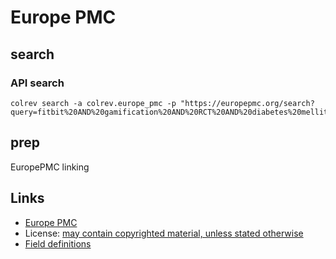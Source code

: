 # Europe PMC

## search

### API search

```
colrev search -a colrev.europe_pmc -p "https://europepmc.org/search?query=fitbit%20AND%20gamification%20AND%20RCT%20AND%20diabetes%20mellitus"
```
## prep

EuropePMC linking

## Links

- [Europe PMC](https://europepmc.org/)
- License: [may contain copyrighted material, unless stated otherwise](https://europepmc.org/Copyright)
- [Field definitions](https://europepmc.org/docs/EBI_Europe_PMC_Web_Service_Reference.pdf)
